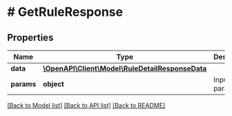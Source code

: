 # # GetRuleResponse

## Properties

Name | Type | Description | Notes
------------ | ------------- | ------------- | -------------
**data** | [**\OpenAPI\Client\Model\RuleDetailResponseData**](RuleDetailResponseData.md) |  |
**params** | **object** | Input parameters |

[[Back to Model list]](../../README.md#models) [[Back to API list]](../../README.md#endpoints) [[Back to README]](../../README.md)
